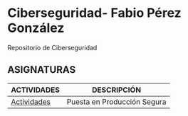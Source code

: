 # Ciberseguridad- Fabio Pérez González

Repositorio de Ciberseguridad

## ASIGNATURAS
|ACTIVIDADES|DESCRIPCIÓN|
|-----------|-----------|
|[Actividades](P.D.P/EJERCIOS.md) | Puesta en Producción Segura  |
